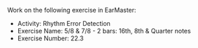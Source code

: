 Work on the following exercise in EarMaster:
- Activity: Rhythm Error Detection
- Exercise Name: 5/8 & 7/8 - 2 bars: 16th, 8th & Quarter notes
- Exercise Number: 22.3
